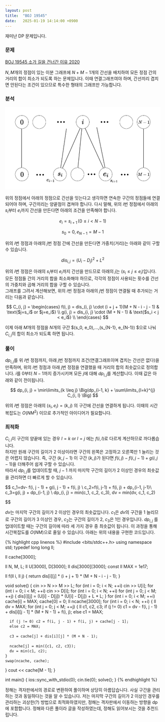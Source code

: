 ```yaml
---
layout: post
title:  "BOJ 19545"
date:   2025-01-19 14:14:00 +0900
---
```


재미난 DP 문제입니다.

### 문제
[BOJ 19545 소가 길을 건너간 이유 2020]

$N, M$개의 정점이 있는 이분 그래프에 $N+M-1$개의 간선을 배치하여 모든 정점 간의 거리의 합이 최소가 되도록 하는 문제입니다. 이때 연결그래프여야 하며, 간선끼리 겹치면 안된다는 조건이 있으므로 특수한 형태의 그래프만 가능합니다.

### 분석
![graph](https://raw.githubusercontent.com/danielhO9/danielhO9.github.io/refs/heads/main/assets/images/BOJ_19545.png)

위의 정점에서 아래의 정점으로 간선을 잇는다고 생각하면 연속한 구간의 정점들에 연결되어야 하며, 구간끼리는 양끝점이 겹쳐야 합니다. 다시 말해, 위의 $i$번 정점에서 아래의 $s_i$부터 $e_i$까지 간선을 만든다면 아래의 조건을 만족해야 합니다.

$$ e_i=s_{i+1} \, (0 \leq i < N-1) $$

$$ s_0 = 0, \, e_{N-1} = M-1 $$

위의 $i$번 정점과 아래의 $j$번 정점 간에 간선을 만든다면 가중치(거리)는 아래와 같이 구할 수 있습니다.

$$ dis_{i, j}=(U_i - D_j)^2 + L^2 $$

위의 $i$번 정점은 아래의 $s_i$부터 $e_i$까지 간선을 만드므로 아래의 $j$는 $(s_i \leq j \leq e_i)$입니다. 모든 정점들 간의 거리의 합을 최소화해야 하므로, 각각의 정점이 사용되는 횟수를 간선의 가중치와 곱해 거리의 합을 구할 수 있습니다.  
그래프를 그려서 계산해보면, 위의 $i$번 정점과 아래의 $j$번 정점이 연결될 때 추가되는 거리는 다음과 같습니다.

$$ C_{i, j} = \begin{cases}
    f(i, j) = dis_{i, j} \cdot (i + j + 1)(M + N - i - j - 1) & \text{$j=s_i$ or $j=e_i$} \\
    g(i, j) = dis_{i, j} \cdot (M + N - 1) & \text{$s_i < j < e_i$} \\
  \end{cases}
$$

이제 아래 $M$개의 정점을 $N$개의 구간 $(s_0, e_0),...,(s_{N-1}, e_{N-1}) $으로 나눠 $C_{i, j}$의 합이 최소가 되도록 하면 됩니다.  

### 풀이
$dp_{i, j}$를 위 $i$번 정점까지, 아래 $j$번 정점까지 조건(연결그래프이며 겹치는 간선은 없다)을 만족하며, 위의 $i$번 정점과 아래 $j$번 정점을 연결했을 때 거리의 합의 최솟값으로 정의합니다. $i$를 $0$부터 $N-1$까지 증가시키며 모든 $j$에 대해 $dp_{i, j}$를 계산합니다. 이때 값은 아래와 같이 전이됩니다.

$$ dp_{i, j} = \min\limits_{k \leq j} \Big(dp_{i-1, k} + \sum\limits_{l=k}^{j} C_{i, l} \Big) $$

위의 $i$번 정점은 아래의 $(s_i, e_i)=(k, j)$ 의 구간에 간선을 연결하게 됩니다. 이때의 시간 복잡도는 $O(N M^2)$ 이므로 추가적인 아이디어가 필요합니다.  

### 최적화
$C_{i, l}$이 구간의 양끝에 있는 경우 $\text{$l=k$ or $l=j$}$ 에는 $f(i, l)$로 다르게 계산하므로 까다롭습니다.  
하지만 원래 구간의 길이가 $2$ 이상이라면 구간의 왼쪽은 고정하고 오른쪽만 $1$ 늘리는 것은 어렵지 않습니다. 즉, 구간 $(k, j-1)$ 이 구간 $(k, j)$가 된다면 $f(i, j) - f(i, j - 1) + g(i, j - 1)$을 더해주어 쉽게 구할 수 있습니다.  
따라서 $dp_{i, j}$를 업데이트할 때, $j-1$ 까지  마지막 구간의 길이가 $2$ 이상인 경우의 최솟값을 관리하면 더 빠르게 할 수 있습니다. 

$$
	c_1=dv- f(i, j - 1) + g(i, j - 1) + f(i, j) \\
	c_2=f(i, j-1) + f(i, j) + dp_{i-1, j-1}\\
	c_3=g(i, j) + dp_{i-1, j} \\
	dp_{i, j} = min(c_1, c_2, c_3),
	dv = min(dv, c_1, c_2)

$$

$dv$는 마지막 구간의 길이가 $2$ 이상인 경우의 최솟값입니다. $c_1$은 $dv$의 구간을 $1$ 늘리므로 구간의 길이가 $3$ 이상인 경우, $c_2$는 구간의 길이가 $2$, $c_3$은 $1$인 경우입니다. $dp_{i, j}$ 를 업데이트할 때는 구간의 길이에 따라 세 가지 경우 중 최솟값이 됩니다. 이 과정을 통해 시간복잡도를 $O(NM)$으로 줄일 수 있습니다. 아래는 위의 내용을 구현한 코드입니다.   

{% highlight cpp linenos %}
#include <bits/stdc++.h>
using namespace std;
typedef long long ll;

ll cache[3000];

ll N, M, L;
ll U[3000], D[3000];
ll dis[3000][3000];
const ll MAX = 1e17;

ll f(ll i, ll j) { return dis[i][j] * (i + j + 1) * (M + N - i - j - 1); }

void solve() {
  cin >> N >> M >> L;
  for (int i = 0; i < N; ++i) cin >> U[i];
  for (int i = 0; i < M; ++i) cin >> D[i];
  for (int i = 0; i < N; ++i) for (int j = 0; j < M; ++j) {
    dis[i][j] = (U[i] - D[j]) * (U[i] - D[j]) + L * L;
  }
  for (int i = 0; i < M; ++i) cache[i] = MAX;
  cache[0] = 0;
  ll ncache[3000];
  for (int i = 0; i < N; ++i) {
    ll dv = MAX;
    for (int j = 0; j < M; ++j) {
      ll c1, c2, c3;
      if (j != 0) c1 = dv - f(i, j - 1) + dis[i][j - 1] * (M + N - 1) + f(i, j);
      else c1 = MAX;
			
      if (j != 0) c2 = f(i, j - 1) + f(i, j) + cache[j - 1];
      else c2 = MAX;
			
      c3 = cache[j] + dis[i][j] * (M + N - 1);

      ncache[j] = min({c1, c2, c3});
      dv = min(c1, c2);
    }
    swap(ncache, cache);
  }
  cout << cache[M - 1];
}

int main() {
  ios::sync_with_stdio(0); cin.tie(0);
  solve();
}
{% endhighlight %}

정해는 격자판에서의 경로로 변환하여 풀이하며 상당히 아름답습니다. 사실 구간을 관리하는 것과 동일하다는 것을 알 수 있습니다. 저는 마지막 구간의 길이가 $2$ 이상인 경우를 관리하는 괴상한(?) 방법으로 최적화하였지만, 정해는 격자판에서 이동하는 방향을 dp에 포함합니다. 정해와 다른 풀이라 글을 작성하였는데, 정해도 읽어보시는 것을 추천드립니다.


[BOJ 19545 소가 길을 건너간 이유 2020]: https://www.acmicpc.net/problem/19545